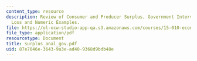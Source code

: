 ```yaml
---
content_type: resource
description: Review of Consumer and Producer Surplus, Government Intervention, Deadweight
  Loss and Numeric Examples.
file: https://ol-ocw-studio-app-qa.s3.amazonaws.com/courses/15-010-economic-analysis-for-business-decisions-fall-2004/87e7046e36439a3ead409368d9bdb48e_surplus_anal_gov.pdf
file_type: application/pdf
resourcetype: Document
title: surplus_anal_gov.pdf
uid: 87e7046e-3643-9a3e-ad40-9368d9bdb48e
---
```

